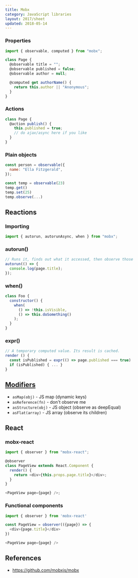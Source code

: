 ```yaml
---
title: Mobx
category: JavaScript libraries
layout: 2017/sheet
updated: 2018-05-14
---
```


### Properties

```js
import { observable, computed } from "mobx";

class Page {
  @observable title = "";
  @observable published = false;
  @observable author = null;

  @computed get authorName() {
    return this.author || "Anonymous";
  }
}
```

### Actions

```js
class Page {
  @action publish() {
    this.published = true;
    // do ajax/async here if you like
  }
}
```

### Plain objects

```js
const person = observable({
  name: "Ella Fitzgerald",
});
```

```js
const temp = observable(23)
temp.get()
temp.set(25)
temp.observe(...)
```

## Reactions

### Importing

```js
import { autorun, autorunAsync, when } from "mobx";
```

### autorun()

```js
// Runs it, finds out what it accessed, then observe those
autorun(() => {
  console.log(page.title);
});
```

### when()

```js
class Foo {
  constructor() {
    when(
      () => !this.isVisible,
      () => this.doSomething()
    );
  }
}
```

### expr()

```js
// A temporary computed value. Its result is cached.
render () {
  const isPublished = expr(() => page.published === true)
  if (isPublished) { ... }
}
```

## [Modifiers](http://mobxjs.github.io/mobx/refguide/modifiers.html)

- `asMap(obj)` - JS map (dynamic keys)
- `asReference(fn)` - don't observe me
- `asStructure(obj)` - JS object (observe as deepEqual)
- `asFlat(array)` - JS array (observe its children)

## React

### mobx-react

```js
import { observer } from "mobx-react";

@observer
class PageView extends React.Component {
  render() {
    return <div>{this.props.page.title}</div>;
  }
}

<PageView page={page} />;
```

### Functional components

```js
import { observer } from 'mobx-react'

const PageView = observer(({page}) => {
  <div>{page.title}</div>
})

<PageView page={page} />
```

## References

- <https://github.com/mobxjs/mobx>
